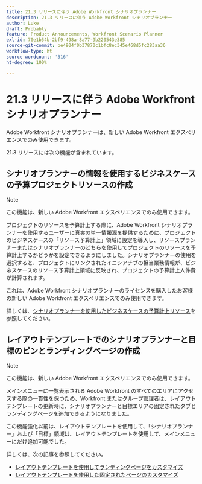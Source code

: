 ```yaml
---
title: 21.3 リリースに伴う Adobe Workfront シナリオプランナー
description: 21.3 リリースに伴う Adobe Workfront シナリオプランナー
author: Luke
draft: Probably
feature: Product Announcements, Workfront Scenario Planner
exl-id: 70e1b54b-2bf9-498a-8a77-9b220543e385
source-git-commit: be4904f0b37870c1bfc8ec345e468d5fc283aa36
workflow-type: ht
source-wordcount: '316'
ht-degree: 100%

---
```


# 21.3 リリースに伴う Adobe Workfront シナリオプランナー

Adobe Workfront シナリオプランナーは、新しい Adobe Workfront エクスペリエンスでのみ使用できます。

21.3 リリースには次の機能が含まれています。

## シナリオプランナーの情報を使用するビジネスケースの予算プロジェクトリソースの作成

>[!NOTE]
>
>この機能は、新しい Adobe Workfront エクスペリエンスでのみ使用できます。

プロジェクトのリソースを予算計上する際に、Adobe Workfront シナリオプランナーを使用するユーザーに真実の単一情報源を提供するために、プロジェクトのビジネスケースの「リソース予算計上」領域に設定を導入し、リソースプランナーまたはシナリオプランナーのどちらを使用してプロジェクトのリソースを予算計上するかどうかを設定できるようにしました。シナリオプランナーの使用を選択すると、プロジェクトにリンクされたイニシアチブの担当業務情報が、ビジネスケースのリソース予算計上領域に反映され、プロジェクトの予算計上人件費が計算されます。

これは、Adobe Workfront シナリオプランナーのライセンスを購入したお客様の新しい Adobe Workfront エクスペリエンスでのみ使用できます。

詳しくは、[シナリオプランナーを使用したビジネスケースの予算計上リソース](../../../manage-work/projects/define-a-business-case/budget-resources-in-business-case-use-scenario-planner.md)を参照してください。

## レイアウトテンプレートでのシナリオプランナーと目標のピンとランディングページの作成

>[!NOTE]
>
>この機能は、新しい Adobe Workfront エクスペリエンスでのみ使用できます。

メインメニューに一覧表示される Adobe Workfront のすべてのエリアにアクセスする際の一貫性を保つため、Workfront またはグループ管理者は、レイアウトテンプレートの更新時に、シナリオプランナーと目標エリアの固定されたタブとランディングページを追加できるようになりました。

この機能強化以前は、レイアウトテンプレートを使用して、「シナリオプランナー」および「目標」領域は、レイアウトテンプレートを使用して、メインメニューにだけ追加可能でした。

詳しくは、次の記事を参照してください。

* [レイアウトテンプレートを使用してランディングページをカスタマイズ](../../../administration-and-setup/customize-workfront/use-layout-templates/customize-landing-page.md)
* [レイアウトテンプレートを使用した固定されたページのカスタマイズ](../../../administration-and-setup/customize-workfront/use-layout-templates/customize-pinned-pages.md)


